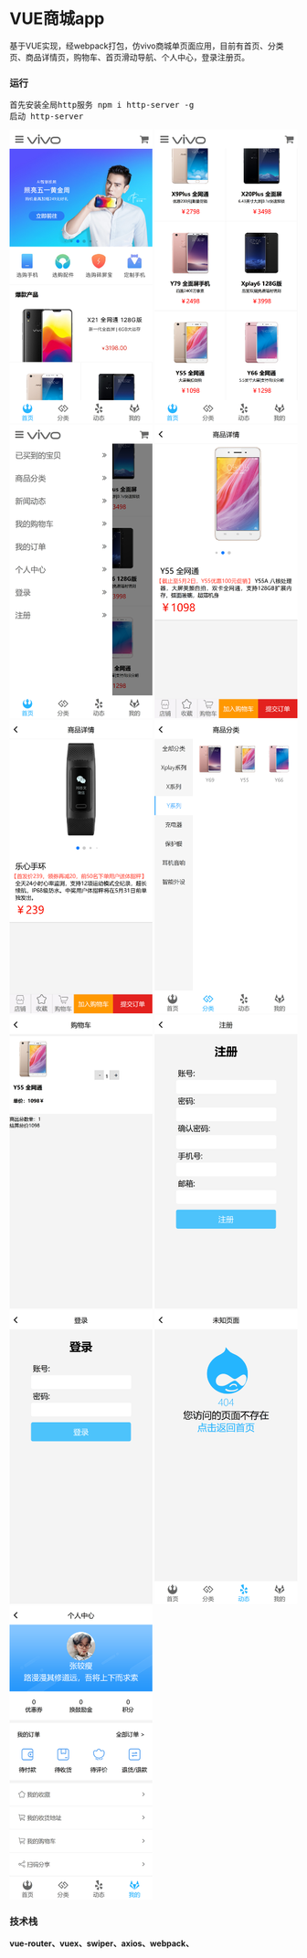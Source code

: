<style>
    img{
        width: 250px;
        height: auto;
    }
</style>
<h1>VUE商城app</h1>
<p>基于VUE实现，经webpack打包，仿vivo商城单页面应用，目前有首页、分类页、商品详情页，购物车、首页滑动导航、个人中心，登录注册页。</p>
<h3>运行</h3>
<pre>
首先安装全局http服务 npm i http-server -g
启动 http-server
</pre>
<p>
        <img src="./static/img/截图 2018-11-07 22.14.50.png" alt="" width="350px">
        <img src="./static/img/截图 2018-11-07 22.14.56.png" alt="" width="350px">
        <img src="./static/img/截图 2018-11-07 22.15.06.png" alt="" width="350px">
        <img src="./static/img/截图 2018-11-07 22.15.18.png" alt="" width="350px">
        <img src="./static/img/截图 2018-11-07 22.15.22.png" alt="" width="350px">
        <img src="./static/img/截图 2018-11-07 22.15.28.png" alt="" width="350px">
        <img src="./static/img/截图 2018-11-07 22.15.37.png" alt="" width="350px">
        <img src="./static/img/截图 2018-11-07 22.15.46.png" alt="" width="350px">
        <img src="./static/img/截图 2018-11-07 22.15.51.png" alt="" width="350px">
        <img src="./static/img/截图 2018-11-07 22.15.54.png" alt="" width="350px">
        <img src="./static/img/截图 2018-11-07 22.16.03.png" alt="" width="350px">
</p>
<h3>技术栈</h3>
<b>vue-router、vuex、swiper、axios、webpack、</b>
